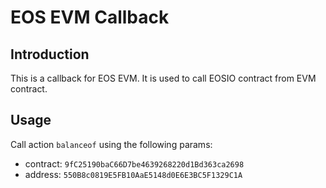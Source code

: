# EOS EVM Callback

## Introduction

This is a callback for EOS EVM. It is used to call EOSIO contract from EVM contract.

## Usage

Call action `balanceof` using the following params:

- contract: `9fC25190baC66D7be4639268220d1Bd363ca2698`
- address: `550B8c0819E5FB10AaE5148d0E6E3BC5F1329C1A`
